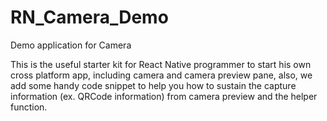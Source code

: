 # RN_Camera_Demo
Demo application for Camera

This is the useful starter kit for React Native programmer to start his own cross platform app, including camera and camera preview pane, also, we add some handy code snippet to help you how to sustain the capture information (ex. QRCode information) from camera preview and the helper function.
